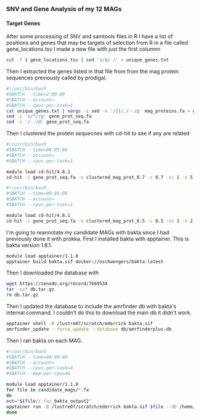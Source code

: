 ### SNV and Gene Analysis of my 12 MAGs

#### Target Genes

After some processing of SNV and samtools files in R I have a list of positions and genes that may be targets of selection from R in a file called gene_locations.tsv 
I made a new file with just the first columnn

```bash
cut -f 1 gene_locations.tsv | sed 's/$/ /' > unique_genes.txt
```

Then I extracted the genes listed in that file from from the mag protein sequences previously called by prodigal. 

```bash
#!/usr/bin/bash
#SBATCH --time=2:00:00
#SBATCH --account=
#SBATCH --cpus-per-task=1
cat unique_genes.txt | xargs -i sed -n '/{}/,/--/p' mag_proteins.fa > gene_prot_seq.fa
sed -i 's/*//g' gene_prot_seq.fa 
sed -i '/--/d' gene_prot_seq.fa 
```
Then I clustered the protein sequecnes with cd-hit to see if any are related

```bash
#!/usr/bin/bash
#SBATCH --time=00:05:00
#SBATCH --account=
#SBATCH --cpus-per-task=1

module load cd-hit/4.8.1
cd-hit -i gene_prot_seq.fa -o clustered_mag_prot_0.7 -c 0.7 -sc 1 -n 5 -d 30
```
```bash
#!/usr/bin/bash
#SBATCH --time=00:05:00
#SBATCH --account=
#SBATCH --cpus-per-task=1

module load cd-hit/4.8.1
cd-hit -i gene_prot_seq.fa -o clustered_mag_prot_0.5 -c 0.5 -sc 1 -n 2 -d 30
```

I'm going to reannotate my candidate MAGs with bakta since I had previously done it with prokka. First I installed bakta with apptainer. This is bakta version 1.8.1.

```bash
module load apptainer/1.1.8
apptainer build bakta.sif docker://oschwengers/bakta:latest
```

Then I downloaded the database with

```bash
wget https://zenodo.org/record/7669534
tar -xzf db.tar.gz
rm db.tar.gz
```

Then I updated the database to include the amrfinder db with bakta's internal command. I couldn't do this to download the main db it didn't work.
```bash
apptainer shell -B /lustre07/scratch/ederrick bakta.sif
amrfinder_update --force_update --database db/amrfinderplus-db
```

Then I ran bakta on each MAG.

```bash
#!/usr/bin/bash
#SBATCH --time=04:00:00
#SBATCH --account=
#SBATCH --cpus-per-task=4
#SBATCH --mem-per-cpu=4G

module load apptainer/1.1.8
for file in candidate_mags/*.fa
do
out="${file//.fa/_bakta_output}"
apptainer run -B /lustre07/scratch/ederrick bakta.sif $file --db /home/ederrick/scratch/db --output $out --threads 4 
done
```
